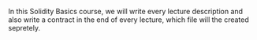 In this Solidity Basics course, we will write every lecture description and also write a contract in
the end of every lecture, which file will the created sepretely.